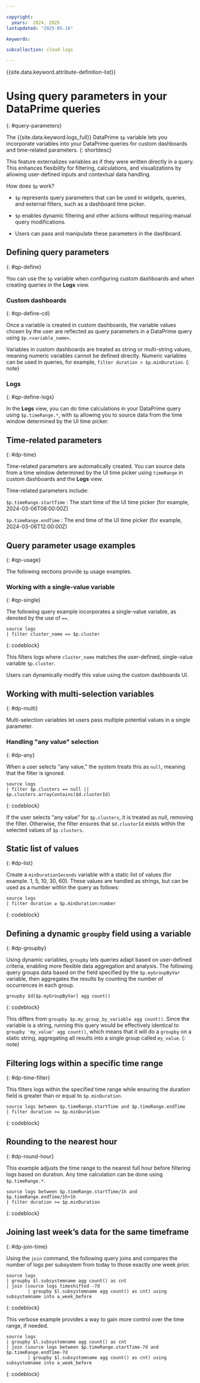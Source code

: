 ```yaml
---

copyright:
  years:  2024, 2025
lastupdated: "2025-05-16"

keywords:

subcollection: cloud-logs

---
```


{{site.data.keyword.attribute-definition-list}}

# Using query parameters in your DataPrime queries
{: #query-parameters}

The {{site.data.keyword.logs_full}} DataPrime `$p` variable lets you incorporate variables into your DataPrime queries for custom dashboards and time-related parameters.
{: shortdesc}

This feature externalizes variables as if they were written directly in a query. This enhances flexibility for filtering, calculations, and visualizations by allowing user-defined inputs and contextual data handling.

How does `$p` work?

* `$p` represents query parameters that can be used in widgets, queries, and external filters, such as a dashboard time picker.

* `$p` enables dynamic filtering and other actions without requiring manual query modifications.

* Users can pass and manipulate these parameters in the dashboard.

## Defining query parameters
{: #qp-define}

You can use the `$p` variable when configuring custom dashboards and when creating queries in the **Logs** view.

### Custom dashboards
{: #qp-define-cd}

Once a variable is created in custom dashboards, the variable values chosen by the user are reflected as query parameters in a DataPrime query using `$p.<variable_name>`.

Variables in custom dashboards are treated as string or multi-string values, meaning numeric variables cannot be defined directly. Numeric variables can be used in queries, for example, `filter duration > $p.minDuration`.
{: note}

### Logs
{: #qp-define-logs}

In the **Logs** view, you can do time calculations in your DataPrime query using `$p.timeRange.*`, with `$p` allowing you to source data from the time window determined by the UI time picker.

## Time-related parameters
{: #dp-time}

Time-related parameters are automatically created. You can source data from a time window determined by the UI time picker using `timeRange` in custom dashboards and the **Logs** view.

Time-related parameters include:

`$p.timeRange.startTime`
:   The start time of the UI time picker (for example, 2024-03-06T08:00:00Z)

`$p.timeRange.endTime`
:   The end time of the UI time picker (for example, 2024-03-06T12:00:00Z)

## Query parameter usage examples
{: #qp-usage}

The following sections provide `$p` usage examples.

### Working with a single-value variable
{: #qp-single}

The following query example incorporates a single-value variable, as denoted by the use of `==`.

```text
source logs
| filter cluster_name == $p.cluster
```
{: codeblock}

This filters logs where `cluster_name` matches the user-defined, single-value variable `$p.cluster`.

Users can dynamically modify this value using the custom dashboards UI.

## Working with multi-selection variables
{: #dp-multi}

Multi-selection variables let users pass multiple potential values in a single parameter.

### Handling "any value" selection
{: #dp-any}

When a user selects "any value," the system treats this as `null`, meaning that the filter is ignored.

```text
source logs
| filter $p.clusters == null || $p.clusters.arrayContains($d.clusterId)
```
{: codeblock}

If the user selects "any value" for `$p.clusters`, it is treated as null, removing the filter. Otherwise, the filter ensures that `$d.clusterId` exists within the selected values of `$p.clusters`.

## Static list of values
{: #dp-list}

Create a `minDurationSeconds` variable with a static list of values (for example. 1, 5, 10, 30, 60). These values are handled as strings, but can be used as a number within the query as follows:

```text
source logs
| filter duration ≥ $p.minDuration:number
```
{: codeblock}

## Defining a dynamic `groupby` field using a variable
{: #dp-groupby}

Using dynamic variables, `groupby` lets queries adapt based on user-defined criteria, enabling more flexible data aggregation and analysis. The following query groups data based on the field specified by the `$p.myGroupByVar` variable, then aggregates the results by counting the number of occurrences in each group.

```text
groupby $d[$p.myGroupByVar] agg count()
```
{: codeblock}

This differs from `groupby $p.my_group_by_variable agg count()`. Since the variable is a string, running this query would be effectively identical to `groupby 'my_value' agg count()`, which means that it will do a `groupby` on a static string, aggregating all results into a single group called `my_value`.
{: note}

## Filtering logs within a specific time range
{: #dp-time-filter}

This filters logs within the specified time range while ensuring the duration field is greater than or equal to `$p.minDuration`.

```text
source logs between $p.timeRange.startTime and $p.timeRange.endTime
| filter duration >= $p.minDuration
```
{: codeblock}

## Rounding to the nearest hour
{: #dp-round-hour}

This example adjusts the time range to the nearest full hour before filtering logs based on duration. Any time calculation can be done using `$p.timeRange.*`.

```text
source logs between $p.timeRange.startTime/1h and $p.timeRange.endTime/1h+1h
| filter duration >= $p.minDuration
```
{: codeblock}

## Joining last week’s data for the same timeframe
{: #dp-join-time}

Using the `join` command, the following query joins and compares the number of logs per subsystem from today to those exactly one week prior.

```text
source logs 
| groupby $l.subsystemname agg count() as cnt
| join (source logs timeshifted -7d
        | groupby $l.subsystemname agg count() as cnt) using subsystemname into a_week_before
```
{: codeblock}

This verbose example provides a way to gain more control over the time range, if needed.

```text
source logs 
| groupby $l.subsystemname agg count() as cnt
| join (source logs between $p.timeRange.startTime-7d and $p.timeRange.endTime-7d
        | groupby $l.subsystemname agg count() as cnt) using subsystemname into a_week_before
```
{: codeblock}
